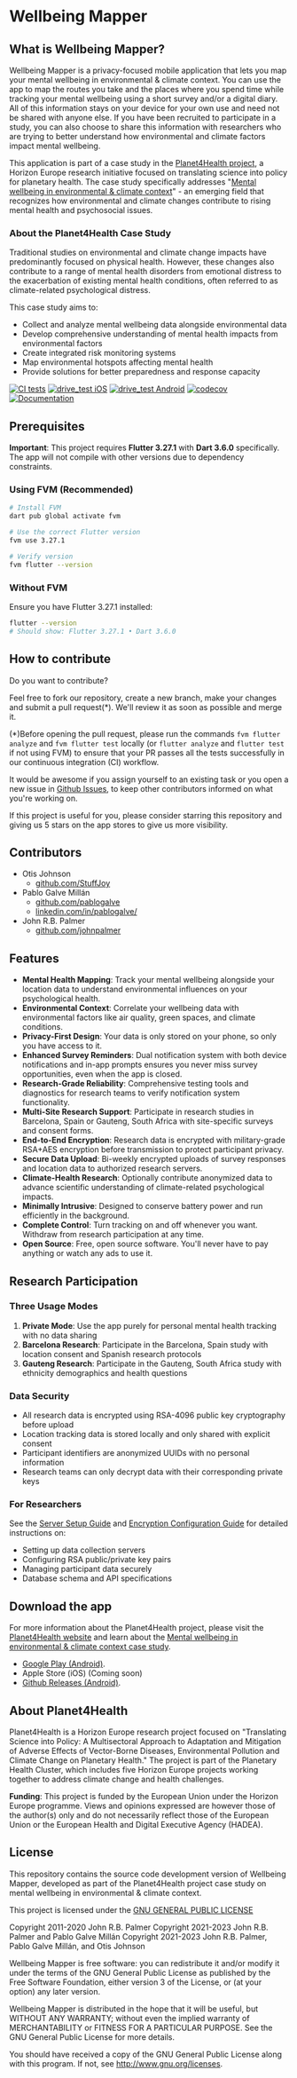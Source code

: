 # **Wellbeing Mapper** 
## What is Wellbeing Mapper?

Wellbeing Mapper is a privacy-focused mobile application that lets you map your mental wellbeing in environmental & climate context. You can use the app to map the routes you take and the places where you spend time while tracking your mental wellbeing using a short survey and/or a digital diary. All of this information stays on your device for your own use and need not be shared with anyone else. If you have been recruited to participate in a study, you can also choose to share this information with researchers who are trying to better understand how environmental and climate factors impact mental wellbeing.

This application is part of a case study in the [Planet4Health project](https://planet4health.eu), a Horizon Europe research initiative focused on translating science into policy for planetary health. The case study specifically addresses "[Mental wellbeing in environmental & climate context](https://planet4health.eu/mental-wellbeing-in-environmental-climate-context/)" - an emerging field that recognizes how environmental and climate changes contribute to rising mental health and psychosocial issues.

### About the Planet4Health Case Study

Traditional studies on environmental and climate change impacts have predominantly focused on physical health. However, these changes also contribute to a range of mental health disorders from emotional distress to the exacerbation of existing mental health conditions, often referred to as climate-related psychological distress.

This case study aims to:
- Collect and analyze mental wellbeing data alongside environmental data
- Develop comprehensive understanding of mental health impacts from environmental factors
- Create integrated risk monitoring systems
- Map environmental hotspots affecting mental health
- Provide solutions for better preparedness and response capacity

[![CI tests](https://github.com/ActivitySpaceLab/guateng-wellbeing-mapper-app/actions/workflows/CI.yml/badge.svg)](https://github.com/ActivitySpaceLab/guateng-wellbeing-mapper-app/actions/workflows/CI.yml)
[![drive_test iOS](https://github.com/ActivitySpaceLab/guateng-wellbeing-mapper-app/actions/workflows/drive-ios.yml/badge.svg)](https://github.com/ActivitySpaceLab/guateng-wellbeing-mapper-app/actions/workflows/drive-ios.yml)
[![drive_test Android](https://github.com/ActivitySpaceLab/guateng-wellbeing-mapper-app/actions/workflows/drive-android.yml/badge.svg)](https://github.com/ActivitySpaceLab/guateng-wellbeing-mapper-app/actions/workflows/drive-android.yml)
[![codecov](https://codecov.io/gh/ActivitySpaceLab/guateng-wellbeing-mapper-app/graph/badge.svg?token=CK8N6GEWKR)](https://codecov.io/gh/ActivitySpaceLab/guateng-wellbeing-mapper-app)
[![Documentation](https://img.shields.io/badge/docs-available-brightgreen.svg)](https://github.com/ActivitySpaceLab/guateng-wellbeing-mapper-app/tree/main/docs)

## Prerequisites

**Important**: This project requires **Flutter 3.27.1** with **Dart 3.6.0** specifically. The app will not compile with other versions due to dependency constraints.

### Using FVM (Recommended)
```bash
# Install FVM
dart pub global activate fvm

# Use the correct Flutter version
fvm use 3.27.1

# Verify version
fvm flutter --version
```

### Without FVM
Ensure you have Flutter 3.27.1 installed:
```bash
flutter --version
# Should show: Flutter 3.27.1 • Dart 3.6.0
```

## How to contribute
Do you want to contribute?

Feel free to fork our repository, create a new branch, make your changes and submit a pull request(*). We'll review it as soon as possible and merge it.

(*)Before opening the pull request, please run the commands `fvm flutter analyze` and `fvm flutter test` locally (or `flutter analyze` and `flutter test` if not using FVM) to ensure that your PR passes all the tests successfully in our continuous integration (CI) workflow.

It would be awesome if you assign yourself to an existing task or you open a new issue in [Github Issues](https://github.com/ActivitySpaceLab/guateng-wellbeing-mapper-app/issues), to keep other contributors informed on what you're working on.

If this project is useful for you, please consider starring this repository and giving us 5 stars on the app stores to give us more visibility.

## Contributors
- Otis Johnson
    - [github.com/StuffJoy](http://github.com/StuffJoy)
- Pablo Galve Millán
    - [github.com/pablogalve](https://github.com/pablogalve)
    - [linkedin.com/in/pablogalve/](https://www.linkedin.com/in/pablogalve/)
- John R.B. Palmer
    - [github.com/johnpalmer](https://github.com/johnpalmer)

## Features
* **Mental Health Mapping**: Track your mental wellbeing alongside your location data to understand environmental influences on your psychological health.
* **Environmental Context**: Correlate your wellbeing data with environmental factors like air quality, green spaces, and climate conditions.
* **Privacy-First Design**: Your data is only stored on your phone, so only you have access to it.
* **Enhanced Survey Reminders**: Dual notification system with both device notifications and in-app prompts ensures you never miss survey opportunities, even when the app is closed.
* **Research-Grade Reliability**: Comprehensive testing tools and diagnostics for research teams to verify notification system functionality.
* **Multi-Site Research Support**: Participate in research studies in Barcelona, Spain or Gauteng, South Africa with site-specific surveys and consent forms.
* **End-to-End Encryption**: Research data is encrypted with military-grade RSA+AES encryption before transmission to protect participant privacy.
* **Secure Data Upload**: Bi-weekly encrypted uploads of survey responses and location data to authorized research servers.
* **Climate-Health Research**: Optionally contribute anonymized data to advance scientific understanding of climate-related psychological impacts.
* **Minimally Intrusive**: Designed to conserve battery power and run efficiently in the background.
* **Complete Control**: Turn tracking on and off whenever you want. Withdraw from research participation at any time.
* **Open Source**: Free, open source software. You'll never have to pay anything or watch any ads to use it.

## Research Participation

### Three Usage Modes
1. **Private Mode**: Use the app purely for personal mental health tracking with no data sharing
2. **Barcelona Research**: Participate in the Barcelona, Spain study with location consent and Spanish research protocols
3. **Gauteng Research**: Participate in the Gauteng, South Africa study with ethnicity demographics and health questions

### Data Security
- All research data is encrypted using RSA-4096 public key cryptography before upload
- Location tracking data is stored locally and only shared with explicit consent
- Participant identifiers are anonymized UUIDs with no personal information
- Research teams can only decrypt data with their corresponding private keys

### For Researchers
See the [Server Setup Guide](docs/SERVER_SETUP.md) and [Encryption Configuration Guide](docs/ENCRYPTION_SETUP.md) for detailed instructions on:
- Setting up data collection servers
- Configuring RSA public/private key pairs
- Managing participant data securely
- Database schema and API specifications

## Download the app
For more information about the Planet4Health project, please visit the [Planet4Health website](https://planet4health.eu) and learn about the [Mental wellbeing in environmental & climate context case study](https://planet4health.eu/mental-wellbeing-in-environmental-climate-context/).

- [Google Play (Android)](http://play.google.com/store/apps/details?id=edu.princeton.jrpalmer.asm).
- Apple Store (iOS) (Coming soon)
- [Github Releases (Android)](https://github.com/ActivitySpaceLab/guateng-wellbeing-mapper-app/releases).

## About Planet4Health

Planet4Health is a Horizon Europe research project focused on "Translating Science into Policy: A Multisectoral Approach to Adaptation and Mitigation of Adverse Effects of Vector-Borne Diseases, Environmental Pollution and Climate Change on Planetary Health." The project is part of the Planetary Health Cluster, which includes five Horizon Europe projects working together to address climate change and health challenges.

**Funding**: This project is funded by the European Union under the Horizon Europe programme. Views and opinions expressed are however those of the author(s) only and do not necessarily reflect those of the European Union or the European Health and Digital Executive Agency (HADEA).

## License
This repository contains the source code development version of Wellbeing Mapper, developed as part of the Planet4Health project case study on mental wellbeing in environmental & climate context.

This project is licensed under the [GNU GENERAL PUBLIC LICENSE](https://github.com/ActivitySpaceLab/guateng-wellbeing-mapper-app/blob/master/LICENSE)

Copyright 2011-2020 John R.B. Palmer 
Copyright 2021-2023 John R.B. Palmer and Pablo Galve Millán
Copyright 2021-2023 John R.B. Palmer, Pablo Galve Millán, and Otis Johnson

 
Wellbeing Mapper is free software: you can redistribute it and/or modify it under the terms of the GNU General Public License as published by the Free Software Foundation, either version 3 of the License, or (at your option) any later version.

Wellbeing Mapper is distributed in the hope that it will be useful, but WITHOUT ANY WARRANTY; without even the implied warranty of MERCHANTABILITY or FITNESS FOR A PARTICULAR PURPOSE.  See the GNU General Public License for more details.

You should have received a copy of the GNU General Public License along with this program.  If not, see http://www.gnu.org/licenses.
